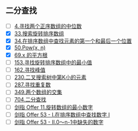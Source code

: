 
## 二分查找

- [ ] [4.寻找两个正序数组的中位数](https://leetcode-cn.com/problems/median-of-two-sorted-arrays)
- [x] [33.搜索旋转排序数组](https://leetcode-cn.com/problems/search-in-rotated-sorted-array)
- [x] [34.在排序数组中查找元素的第一个和最后一个位置](https://leetcode-cn.com/problems/find-first-and-last-position-of-element-in-sorted-array)
- [x] [50.Pow(x, n)](https://leetcode-cn.com/problems/powx-n)
- [x] [69.x 的平方根](https://leetcode-cn.com/problems/sqrtx)
- [ ] [153.寻找旋转排序数组中的最小值](https://leetcode-cn.com/problems/find-minimum-in-rotated-sorted-array)
- [ ] [162.寻找峰值](https://leetcode-cn.com/problems/find-peak-element)
- [ ] [230.二叉搜索树中第K小的元素](https://leetcode-cn.com/problems/kth-smallest-element-in-a-bst)
- [ ] [287.寻找重复数](https://leetcode-cn.com/problems/find-the-duplicate-number)
- [ ] [349.两个数组的交集](https://leetcode-cn.com/problems/intersection-of-two-arrays)
- [ ] [704.二分查找](https://leetcode-cn.com/problems/binary-search)
- [ ] [剑指 Offer 11.旋转数组的最小数字](https://leetcode-cn.com/problems/xuan-zhuan-shu-zu-de-zui-xiao-shu-zi-lcof/)
- [ ] [剑指 Offer 53 - I.在排序数组中查找数字 I](https://leetcode-cn.com/problems/zai-pai-xu-shu-zu-zhong-cha-zhao-shu-zi-lcof/)
- [ ] [剑指 Offer 53 - II.0～n-1中缺失的数字](https://leetcode-cn.com/problems/que-shi-de-shu-zi-lcof/)